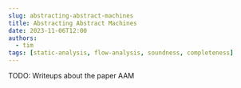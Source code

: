 ```yaml
---
slug: abstracting-abstract-machines
title: Abstracting Abstract Machines
date: 2023-11-06T12:00
authors: 
  - tim
tags: [static-analysis, flow-analysis, soundness, completeness]
---
```


TODO: Writeups about the paper AAM